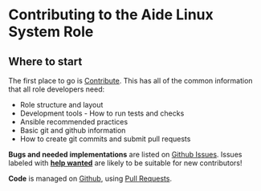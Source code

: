# Contributing to the Aide Linux System Role

## Where to start

The first place to go is [Contribute](https://linux-system-roles.github.io/contribute.html).
This has all of the common information that all role developers need:

* Role structure and layout
* Development tools - How to run tests and checks
* Ansible recommended practices
* Basic git and github information
* How to create git commits and submit pull requests

**Bugs and needed implementations** are listed on
[Github Issues](https://github.com/fedora.linux_system_roles.aide/issues).
Issues labeled with
[**help wanted**](https://github.com/fedora.linux_system_roles.aide/issues?q=is%3Aissue+is%3Aopen+label%3A%22help+wanted%22)
are likely to be suitable for new contributors!

**Code** is managed on [Github](https://github.com/fedora.linux_system_roles.aide), using
[Pull Requests](https://help.github.com/en/github/collaborating-with-issues-and-pull-requests/about-pull-requests).
